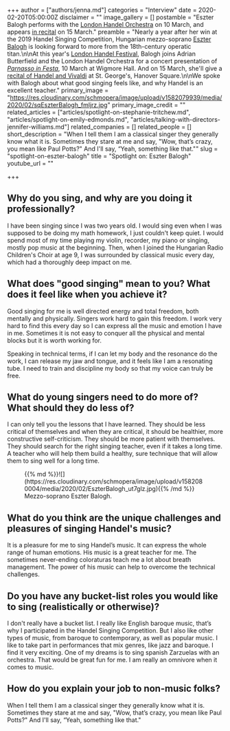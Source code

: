 +++
author = ["authors/jenna.md"]
categories = "Interview"
date = 2020-02-20T05:00:00Z
disclaimer = ""
image_gallery = []
postamble = "Eszter Balogh performs with the [London Handel Orchestra](https://wigmore-hall.org.uk/whats-on/london-handel-orchestra-202003101930) on 10 March, and appears [in recital](https://www.london-handel-festival.com/show/recital-eszter-balogh-hsc-2019-winner/?event=13803) on 15 March."
preamble = "Nearly a year after her win at the 2019 Handel Singing Competition, Hungarian mezzo-soprano [Eszter Balogh](/scene/people/eszter-balogh/) is looking forward to more from the 18th-century operatic titan.\n\nAt this year's [London Handel Festival](https://www.london-handel-festival.com/), Balogh joins Adrian Butterfield and the London Handel Orchestra for a concert presentation of [_Parnasso in Festa_](https://wigmore-hall.org.uk/whats-on/london-handel-orchestra-202003101930), 10 March at Wigmore Hall. And on 15 March, she'll give a [recital of Handel and Vivaldi]() at St. George's, Hanover Square.\n\nWe spoke with Balogh about what good singing feels like, and why Handel is an excellent teacher."
primary_image = "https://res.cloudinary.com/schmopera/image/upload/v1582079939/media/2020/02/sqEszterBalogh_fmljrz.jpg"
primary_image_credit = ""
related_articles = ["articles/spotlight-on-stephanie-tritchew.md", "articles/spotlight-on-emily-edmonds.md", "articles/talking-with-directors-jennifer-williams.md"]
related_companies = []
related_people = []
short_description = "When I tell them I am a classical singer they generally know what it is. Sometimes they stare at me and say, \"Wow, that’s crazy, you mean like Paul Potts?\" And I'll say, “Yeah, something like that.\""
slug = "spotlight-on-eszter-balogh"
title = "Spotlight on: Eszter Balogh"
youtube_url = ""

+++
## Why do you sing, and why are you doing it professionally?

I have been singing since I was two years old. I would sing even when I was supposed to be doing my math homework, I just couldn't keep quiet.  I would spend most of my time playing my violin, recorder, my piano or singing, mostly pop music at the beginning. Then, when I joined the Hungarian Radio Children's Choir at age 9, I was surrounded by classical music every day, which had a thoroughly deep impact on me.

## What does "good singing" mean to you? What does it feel like when you achieve it?

Good singing for me is well directed energy and total freedom, both mentally and physically. Singers work hard to gain this freedom. I work very hard to find this every day so I can express all the music and emotion I have in me. Sometimes it is not easy to conquer all the physical and mental blocks but it is worth working for.

Speaking in technical terms, if I can let my body and the resonance do the work, I can release my jaw and tongue, and it feels like I am a resonating tube. I need to train and discipline my body so that my voice can truly be free.

## What do young singers need to do more of? What should they do less of?

I can only tell you the lessons that I have learned. They should be less critical of themselves and when they are critical, it should be healthier, more constructive self-criticism. They should be more patient with themselves. They should search for the right singing teacher, even if it takes a long time. A teacher who will help them build a healthy, sure technique that will allow them to sing well for a long time.

<figure data-type="image">{{% md %}}![](https://res.cloudinary.com/schmopera/image/upload/v1582080004/media/2020/02/EszterBalogh_ut7glz.jpg){{% /md %}}

<figcaption>Mezzo-soprano Eszter Balogh.</figcaption>

</figure>

## What do you think are the unique challenges and pleasures of singing Handel's music?

It is a pleasure for me to sing Handel’s music. It can express the whole range of human emotions. His music is a great teacher for me.  The sometimes never-ending coloraturas teach me a lot about breath management. The power of his music can help to overcome the technical challenges.

## Do you have any bucket-list roles you would like to sing (realistically or otherwise)?

I don't really have a bucket list. I really like English baroque music, that’s why I participated in the Handel Singing Competition. But I also like other types of music, from baroque to contemporary, as well as popular music. I like to take part in performances that mix genres, like jazz and baroque. I find it very exciting.  One of my dreams is to sing spanish Zarzuelas with an orchestra. That would be great fun for me.  I am really an omnivore when it comes to music.

## How do you explain your job to non-music folks?

When I tell them I am a classical singer they generally know what it is. Sometimes they stare at me and say, "Wow, that’s crazy, you mean like Paul Potts?" And I'll say, “Yeah, something like that."